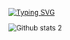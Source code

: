 [![Typing SVG](https://readme-typing-svg.herokuapp.com?font=Fira+Code&pause=1000&color=31AC84&center=true&width=435&lines=Hi+!+I'm+Mehmet+Utku+ME%C5%9EE)](https://git.io/typing-svg)
 
 ![Github stats 2](https://github-readme-stats.vercel.app/api?username=Utku-Mese&show_icons=true&theme=Customizing)
